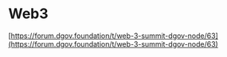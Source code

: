 # Web3

[https://forum.dgov.foundation/t/web-3-summit-dgov-node/63](https://forum.dgov.foundation/t/web-3-summit-dgov-node/63)

